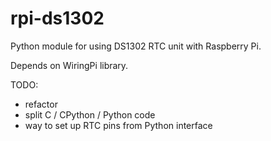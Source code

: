 rpi-ds1302
==========

Python module for using DS1302 RTC unit with Raspberry Pi.

Depends on WiringPi library.

TODO:
- refactor
- split C / CPython / Python code
- way to set up RTC pins from Python interface
